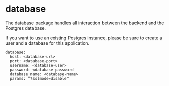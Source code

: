 # database

The database package handles all interaction between the 
backend and the Postgres database.

If you want to use an existing Postgres instance, please be sure
to create a user and a database for this application.

```
database:
  host: <database-url>
  port: <database-port>
  username: <database-user>
  password: <database-password
  database_name: <database-name>
  params: "?sslmode=disable"
```